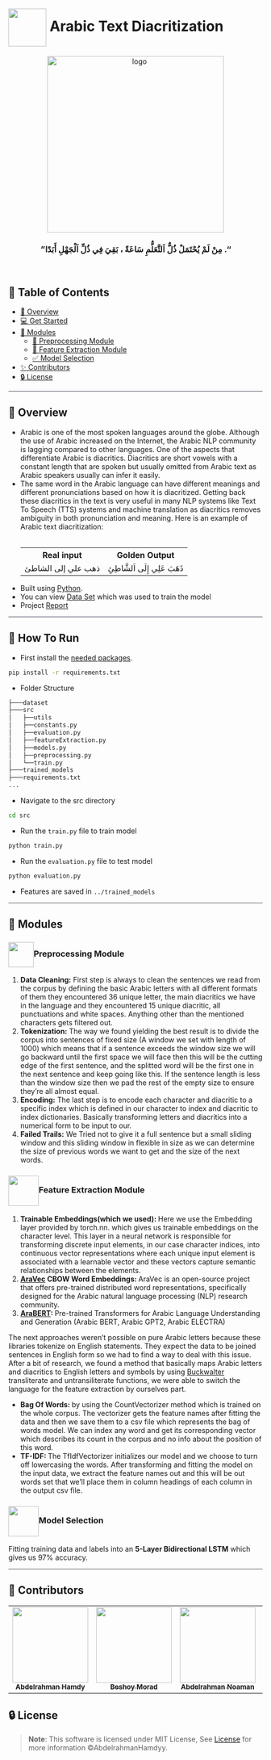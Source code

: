 <div align= >

#  <img align="center" height="75px"  src="https://media2.giphy.com/media/v1.Y2lkPTc5MGI3NjExOTJ6YXI3M2l4OW8xMTd1NmJlM2E2cXl6Mmczdnc5cnE0YnI4OWNyaSZlcD12MV9pbnRlcm5hbF9naWZfYnlfaWQmY3Q9cw/iJJNCuhOVeDXxoKiAU/giphy.gif"> Arabic Text Diacritization


</div>
<div align="center">
   <img align="center" height="350px"  src="https://cdn.dribbble.com/users/1092177/screenshots/2649569/dribbble.gif" alt="logo">
   <br>

   ### ”مِنْ لَمْ يُحْتَمَلْ ذُلُّ اَلتَّعَلُّمِ سَاعَةً ، بَقِيَ فِي ذُلِّ اَلْجَهْلِ أَبَدًا .“
</div>

<p align="center"> 
    <br> 
</p>

## 📝 Table of Contents

- <a href ="#about"> 📙 Overview</a>
- <a href ="#started"> 💻 Get Started</a>
- <a href ="#modules">🤖  Modules</a>
    - <a href="#preprocessing">🔁 Preprocessing Module</a>
    - <a href="#feature">💪 Feature Extraction Module</a>
    - <a href="#selection">✅ Model Selection</a>
- <a href ="#contributors"> ✨ Contributors</a>
- <a href ="#license"> 🔒 License</a>
<hr style="background-color: #4b4c60"></hr>

<a id = "about"></a>

## 📙 Overview

<ul>
<li> Arabic is one of the most spoken languages around the globe. Although the use of
Arabic increased on the Internet, the Arabic NLP community is lagging compared to
other languages. One of the aspects that differentiate Arabic is diacritics. Diacritics are
short vowels with a constant length that are spoken but usually omitted from Arabic text
as Arabic speakers usually can infer it easily. </li>
<li> The same word in the Arabic language
can have different meanings and different pronunciations based on how it is diacritized.
Getting back these diacritics in the text is very useful in many NLP systems like Text To
Speech (TTS) systems and machine translation as diacritics removes ambiguity in both
pronunciation and meaning. Here is an example of Arabic text diacritization:</li>
<br>
<table>
<tr>
<th>Real input</th>
<th>Golden Output</th>
</tr>
<tr>
<td>
ذهب علي إلى الشاطئ
</td>
<td>
ذَهَبَ عَلِي إِلَى اَلشَّاطِئِ
</td>
</tr>

</table>

<li> Built using <a href="https://docs.python.org/3/">Python</a>.</li>
<li>You can view
<a href="https://github.com/AbdelrahmanHamdyy/Arabic-Text-Diacritization/tree/main/dataset">Data Set</a> which was used to train the model</li>
<li>Project <a href="https://github.com/AbdelrahmanHamdyy/Arabic-Text-Diacritization/tree/main/Report.pdf"> Report</a></li>
</ul>
<hr style="background-color: #4b4c60"></hr>
<a id = "Started"></a>

## 🚀 How To Run

- First install the  <a href="https://github.com/AbdelrahmanHamdyy/Arabic-Text-Diacritization/blob/main/requirements.txt">needed packages</a>.</li> 

```sh
pip install -r requirements.txt
```

- Folder Structure

```sh
├───dataset
├───src
│   ├──utils
│   ├──constants.py
│   ├──evaluation.py
│   ├──featureExtraction.py
│   ├──models.py
│   ├──preprocessing.py
│   └──train.py
├───trained_models
├───requirements.txt
...
```

- Navigate to the src directory

```sh
cd src
```

- Run the `train.py` file to train model

```sh
python train.py
```

- Run the `evaluation.py` file to test model

```sh
python evaluation.py
```

- Features are saved in `../trained_models`


<hr style="background-color: #4b4c60"></hr>
<a id = "Modules"></a>

## 🤖 Modules
<a id = "Preprocessing"></a>

### <img align= center width=50px src="https://media3.giphy.com/media/v1.Y2lkPTc5MGI3NjExbzVheHZucHh0YnVlMHdyNHFjMTJ3NnAxNnlyYW0wNW40Ynh0a2UycCZlcD12MV9pbnRlcm5hbF9naWZfYnlfaWQmY3Q9cw/l0u897CIX2Z5Qpnxcr/giphy.gif">Preprocessing Module
<ol>
<li> <strong>Data Cleaning:</strong> First step is always to clean the sentences we read from the 
corpus by defining the basic Arabic letters with all different formats of them 
they encountered 36 unique letter, the main diacritics we have in the language 
and they encountered 15 unique diacritic, all punctuations and white spaces. 
Anything other than the mentioned characters gets filtered out.</li>
<li><strong>Tokenization:</strong> The way we found yielding the best result is to divide the corpus 
into sentences of fixed size (A window we set with length of 1000) which means 
that if a sentence exceeds the window size we will go backward until the first 
space we will face then this will be the cutting edge of the first sentence, and 
the splitted word will be the first one in the next sentence and keep going like 
this. If the sentence length is less than the window size then we pad the rest of 
the empty size to ensure they’re all almost equal.</li>
<li><strong>Encoding:</strong> The last step is to encode each character and diacritic to a specific index which 
is defined in our character to index and diacritic to index dictionaries. Basically 
transforming letters and diacritics into a numerical form to be input to our.</li>
<li><strong>Failed Trails:</strong> We Tried not to give it a full sentence but a small sliding window 
and this sliding window in flexible in size as we can determine the size of 
previous words we want to get and the size of the next words.</li>
</ol>
<a id = "Feature"></a>

### <img align= center height=60px src="https://media0.giphy.com/media/fw9KH5k7W2BVb78Wkq/200w.webp?cid=ecf05e472gayvziprwm50vr429mjzkk6lic31u4tegu821k7&ep=v1_stickers_search&rid=200w.webp&ct=s">Feature Extraction Module


<ol>
<li><strong>Trainable Embeddings(which we used): </strong> Here we use the Embedding layer provided by torch.nn. which gives us trainable embeddings on the character level. This layer in a neural network is responsible for transforming discrete 
input elements, in our case character indices, into continuous vector 
representations where each unique input element is associated with a 
learnable vector and these vectors capture semantic relationships 
between the elements. </li>
<li><strong> <a href="https://github.com/bakrianoo/aravec">AraVec</a> CBOW Word Embeddings: </strong> AraVec is an open-source project that offers pre-trained distributed word 
representations, specifically designed for the Arabic natural language 
processing (NLP) research community. </li>
<li><strong> <a href="https://github.com/aub-mind/arabert">AraBERT</a>: </strong> Pre-trained Transformers for Arabic Language Understanding and Generation (Arabic BERT, Arabic GPT2, Arabic ELECTRA)</li>
</ol>
The next approaches weren’t possible on pure Arabic letters because these 
libraries tokenize on English statements. They expect the data to be joined 
sentences in English form so we had to find a way to deal with this issue. After a 
bit of research, we found a method that basically maps Arabic letters and 
diacritics to English letters and symbols by using <a href="https://en.wikipedia.org/wiki/Buckwalter_transliteration">Buckwalter</a> transliterate and 
untransiliterate functions, we were able to switch the language for the feature 
extraction by ourselves part.
<ul>
<li><strong>Bag Of Words: </strong> by using the CountVectorizer method which is trained on the 
whole corpus. The vectorizer gets the feature names after fitting the data and 
then we save them to a csv file which represents the bag of words model. We 
can index any word and get its corresponding vector which describes its count in 
the corpus and no info about the position of this word.</li>
<li><strong>TF-IDF: </strong> The TfIdfVectorizer initializes our model and we choose to turn off 
lowercasing the words. After transforming and fitting the model on the 
input data, we extract the feature names out and this will be out words 
set that we’ll place them in column headings of each column in the 
output csv file.</li>
</ul>

<a id = "Selection"></a>

### <img align= center height=60px src="https://media0.giphy.com/media/YqJxBFX7cOPQSFO6gv/200w.webp?cid=ecf05e47q2pctv46mon3iqculvvgg8k8bruy7d5or1kf1jh8&ep=v1_stickers_search&rid=200w.webp&ct=s">Model Selection

Fitting training data and labels into an <strong>5-Layer Bidirectional LSTM</strong> which gives us 97% accuracy.



<hr style="background-color: #4b4c60"></hr>

<a id ="Contributors"></a>

## 👑 Contributors 

<table align="center" >
  <tr>
    <td align="center"><a href="https://github.com/AbdelrahmanHamdyy"><img src="https://avatars.githubusercontent.com/u/67989900?v=4" width="150;" alt=""/><br /><sub><b>Abdelrahman Hamdy</b></sub></a><br /></td>
      <td align="center"><a href="https://github.com/BeshoyMorad" ><img src="https://avatars.githubusercontent.com/u/82404564?v=4" width="150;" alt=""/><br /><sub><b>Beshoy Morad</b></sub></a><br />
    </td>
       <td align="center"><a href="https://github.com/AbdelrahmanNoaman"><img src="https://avatars.githubusercontent.com/u/76150639?v=4" width="150;" alt=""/><br /><sub><b>Abdelrahman Noaman</b></sub></a><br /></td>
     <td align="center"><a href="https://github.com/EslamAsHhraf"><img src="https://avatars.githubusercontent.com/u/71986226?v=4" width="150;" alt=""/><br /><sub><b>Eslam Ashraf</b></sub></a><br /></td>
  </tr>
</table>



<a id ="License"></a>

## 🔒 License

> **Note**: This software is licensed under MIT License, See [License](https://github.com/AbdelrahmanHamdyy/Arabic-Text-Diacritization/blob/main/LICENSE) for more information ©AbdelrahmanHamdyy.
